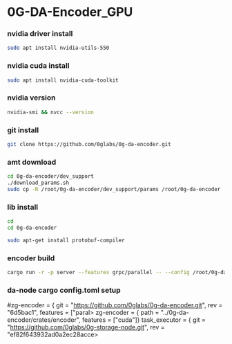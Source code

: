# 0G-DA-Encoder_GPU

### nvidia driver install
```bash
sudo apt install nvidia-utils-550
```
### nvidia cuda install
```bash
sudo apt install nvidia-cuda-toolkit
```
### nvidia version
```bash
nvidia-smi && nvcc --version
```
### git install
```bash
git clone https://github.com/0glabs/0g-da-encoder.git
```
### amt download
```bash
cd 0g-da-encoder/dev_support
./download_params.sh
sudo cp -R /root/0g-da-encoder/dev_support/params /root/0g-da-encoder
```
### lib install
```bash
cd
cd 0g-da-encoder
```
```bash
sudo apt-get install protobuf-compiler
```
### encoder build
```bash
cargo run -r -p server --features grpc/parallel -- --config /root/0g-da-encoder/run/config.toml
```
### da-node cargo config.toml setup
#zg-encoder = { git = "https://github.com/0glabs/0g-da-encoder.git", rev = "6d5bac1", features = ["paral>
zg-encoder = { path = "../0g-da-encoder/crates/encoder", features = ["cuda"]}
task_executor = { git = "https://github.com/0glabs/0g-storage-node.git", rev = "ef82f643932ad0a2ec28acce>

